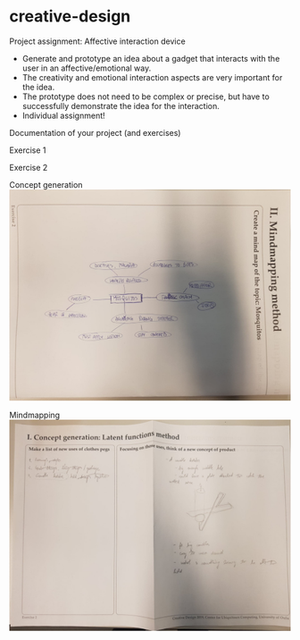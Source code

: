 # creative-design

Project assignment: Affective interaction device

- Generate and prototype an idea about a gadget that interacts with the user in an affective/emotional way.
- The creativity and emotional interaction aspects are very important for the idea.
- The prototype does not need to be complex or precise, but have to successfully demonstrate the idea for the interaction.
- Individual assignment!

Documentation of your project (and exercises)

Exercise 1

Exercise 2

Concept generation
<img src="Exercise 2.1.jpg">

Mindmapping
<img src="Exercise 2.2.jpg">
